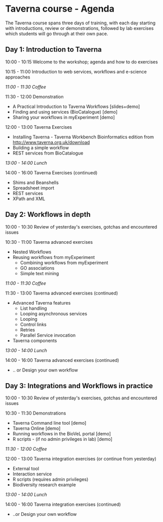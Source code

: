 # Taverna course - Agenda

The Taverna course spans three days of training, with each day starting with introductions, review or demonstrations, 
followed by lab exercises which students will go through at their own pace.


## Day 1: Introduction to Taverna

10:00 - 10:15 Welcome to the workshop; agenda and how to do exercises

10:15 - 11:00 Introduction to web services, workflows and e-science approaches

*11:00 - 11:30 Coffee*

11:30 - 12:00 Demonstration

 *  A Practical Introduction to Taverna Workflows [slides+demo]
 *  Finding and using services (BioCatalogue) [demo]  
 *  Sharing your workflows in myExperiment [demo]

12:00 - 13:00 Taverna Exercises

 * Installing Taverna - Taverna Workbench Bioinformatics edition from http://www.taverna.org.uk/download
 * Building a simple workflow
 * REST services from BioCatalogue

*13:00 - 14:00 Lunch*

14:00 - 16:00 Taverna Exercises (continued)

  * Shims and Beanshells
  * Spreadsheet import
  * REST services
  * XPath and XML


## Day 2: Workflows in depth

10:00 - 10:30 Review of yesterday's exercises, gotchas and encountered issues

10:30 - 11:00 Taverna advanced exercises

 * Nested Workflows
 * Reusing workflows from myExperiment
   * Combining workflows from myExperiment
   * GO associations
   * Simple text mining
     

*11:00 - 11:30 Coffee*

11:30 - 13:00 Taverna advanced exercises (continued)

* Advanced Taverna features
  * List handling
  * Looping asynchronous services
  * Looping
  * Control links
  * Retries
  * Parallel Service invocation
* Taverna components

*13:00 - 14:00 Lunch*

14:00 - 16:00 Taverna advanced exercises (continued)

  * .. or Design your own workflow


## Day 3: Integrations and Workflows in practice

10:00 - 10:30 Review of yesterday's exercises, gotchas and encountered issues

10:30 - 11:30 Demonstrations

 * Taverna Command line tool [demo]
 * Taverna Online [demo]
 * Running workflows in the BioVeL portal [demo] 
 * R scripts - (if no admin privileges in lab) [demo]

*11:30 - 12:00 Coffee*

12:00 - 13:00 Taverna integration exercises (or continue from yesterday)

 * External tool
 * Interaction service
 * R scripts (requires admin privileges)
 * Biodiversity research example

*13:00 - 14:00 Lunch*

14:00 - 16:00 Taverna integration exercises (continued)

  * ..or Design your own workflow

 
